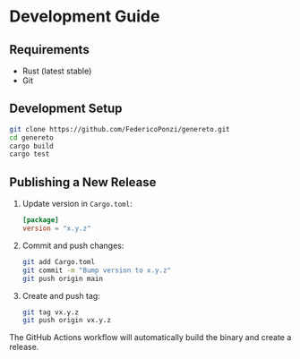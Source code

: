 # Development Guide

## Requirements

- Rust (latest stable)
- Git

## Development Setup

```bash
git clone https://github.com/FedericoPonzi/genereto.git
cd genereto
cargo build
cargo test
```

## Publishing a New Release

1. Update version in `Cargo.toml`:
   ```toml
   [package]
   version = "x.y.z"
   ```

2. Commit and push changes:
   ```bash
   git add Cargo.toml
   git commit -m "Bump version to x.y.z"
   git push origin main
   ```

3. Create and push tag:
   ```bash
   git tag vx.y.z
   git push origin vx.y.z
   ```

The GitHub Actions workflow will automatically build the binary and create a release.